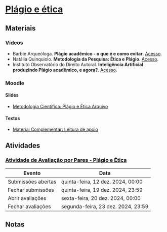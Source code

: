 # [Plágio e ética](https://ead.ufjf.br/course/view.php?id=7440#coursecontentcollapse9)

## Materiais

### Vídeos

- Barbie Arqueóloga. **Plágio acadêmico - o que é e como evitar**. [Acesso](https://www.youtube.com/watch?v=AwRF7q4UDEk).
- Natália Quinquiolo. **Metodologia da Pesquisa: Ética e Plágio**. [Acesso](https://www.youtube.com/watch?v=2yLChHfry7s).
- Instituto Observatório do Direito Autoral. **Inteligência Artificial produzindo Plágio acadêmico, e agora?**. [Acesso](https://www.youtube.com/watch?v=f6V-hJM2f2w).

### Moodle

#### Slides

- [Metodologia Científica: Plágio e Ética Arquivo](https://ead.ufjf.br/mod/resource/view.php?id=429713)

#### Textos

- [Material Complementar: Leitura de apoio](https://ead.ufjf.br/mod/folder/view.php?id=429714)

## Atividades

### [Atividade de Avaliação por Pares - Plágio e Ética]()

| Evento             | Data                               |
| ------------------ | ---------------------------------- |
| Submissões abertas | quinta-feira, 12 dez. 2024, 00:00  |
| Fechar submissões  | quinta-feira, 19 dez. 2024, 23:59  |
| Abrir avaliações   | sexta-feira, 20 dez. 2024, 00:00   |
| Fechar avaliações  | segunda-feira, 23 dez. 2024, 23:59 |

## Notas
